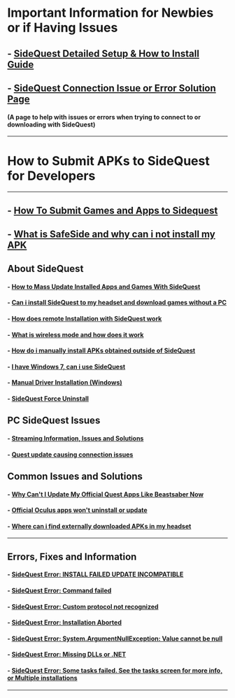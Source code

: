 # Important Information for Newbies or if Having Issues

## - [SideQuest Detailed Setup & How to Install Guide](https://github.com/the-expanse/SideQuest/wiki/SideQuest-Setup-&-How-To-install)

## - [SideQuest Connection Issue or Error Solution Page](https://github.com/the-expanse/SideQuest/wiki/I-am-having-issues-Connecting-,-what-do-i-do%3F)
#### (A page to help with issues or errors when trying to connect to or downloading with SideQuest)

-----

# How to Submit APKs to SideQuest for Developers

----
## - [How To Submit Games and Apps to Sidequest](https://github.com/the-expanse/SideQuest/wiki/How-To-Submit-Games)

## - [What is SafeSide and why can i not install my APK](https://github.com/the-expanse/SideQuest/wiki/Harmful-Content)

**About SideQuest**
-----

#### - [How to Mass Update Installed Apps and Games With SideQuest](https://github.com/the-expanse/SideQuest/wiki/How-to-Auto-Update-app's-and-mods)

#### - [Can i install SideQuest to my headset and download games without a PC](https://github.com/the-expanse/SideQuest/wiki/Can-i-install-SideQuest-to-my-headset-and-download-games-without-a-PC)

#### - [How does remote Installation with SideQuest work](https://github.com/the-expanse/SideQuest/wiki/Remote-Installation-of-applications)

#### - [What is wireless mode and how does it work](https://github.com/the-expanse/SideQuest/wiki/What-is-wireless-mode)

#### - [How do i manually install APKs obtained outside of SideQuest](https://github.com/the-expanse/SideQuest/wiki/How-can-i-manually-install-apps)

#### - [I have Windows 7, can i use SideQuest](https://github.com/the-expanse/SideQuest/wiki/Windows-7-Support)

#### - [Manual Driver Installation (Windows)](https://github.com/the-expanse/SideQuest/wiki/SideQuest-driver-Re-installation)

#### - [SideQuest Force Uninstall](https://github.com/the-expanse/SideQuest/wiki/Force-Uninstaller-for-SideQuest)


**PC SideQuest Issues**
---

#### - [Streaming Information, Issues and Solutions](https://github.com/the-expanse/SideQuest/wiki/Streaming-With-SideQuest)

#### - [Quest update causing connection issues](https://github.com/the-expanse/SideQuest/wiki/Updated-my-Quest-recently-and-now-it-won%27t-connect-to-SideQuest)


**Common Issues and Solutions**
---

#### - [Why Can't I Update My Official Quest Apps Like Beastsaber Now](https://github.com/the-expanse/SideQuest/wiki/Why-can't-i-update-my-Official-Oculus-Apps)

#### - [Official Oculus apps won't uninstall or update](https://github.com/the-expanse/SideQuest/wiki/.My-apps-won't-uninstall-what's-wrong%3F)

#### - [ Where can i find externally downloaded APKs in my headset](https://github.com/the-expanse/SideQuest/wiki/How-to-use-2D-APKs-such-as-phone-Apps-from-outside-of-Sidequest)
---

**Errors, Fixes and Information**
---

#### - [SideQuest Error: INSTALL FAILED UPDATE INCOMPATIBLE](https://github.com/the-expanse/SideQuest/wiki/INSTALL_FAILED_UPDATE_INCOMPATIBLE)

#### - [SideQuest Error: Command failed](https://github.com/the-expanse/SideQuest/wiki/Error:-Command-failed:)

#### - [SideQuest Error: Custom protocol not recognized](https://github.com/the-expanse/SideQuest/wiki/Custom-protocol-not-recognized)

#### - [SideQuest Error: Installation Aborted](https://github.com/the-expanse/SideQuest/wiki/Installation-Aborted)

#### - [SideQuest Error: System.ArgumentNullException: Value cannot be null](https://github.com/the-expanse/SideQuest/wiki/System.ArgumentNullException:-Value-cannot-be-null.)

#### - [SideQuest Error: Missing DLLs or .NET ](https://github.com/the-expanse/SideQuest/wiki/Have-a-.NET-Error-or-a-missing-.DLL-(Windows-8))

#### - [SideQuest Error: Some tasks failed. See the tasks screen for more info, or Multiple installations](https://github.com/the-expanse/SideQuest/wiki/The-Queue-System)
---
